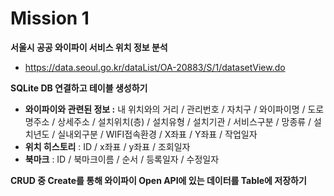 # Mission 1



**서울시 공공 와이파이 서비스 위치 정보 분석**

- https://data.seoul.go.kr/dataList/OA-20883/S/1/datasetView.do



**SQLite DB 연결하고 테이블 생성하기**

- **와이파이와 관련된 정보 :** 내 위치와의 거리 / 관리번호 / 자치구 / 와이파이명 / 도로명주소 / 상세주소 / 설치위치(층) / 설치유형 / 설치기관 / 서비스구분 / 망종류 / 설치년도 / 실내외구분 / WIFI접속환경 / X좌표 / Y좌표 / 작업일자
- **위치 히스토리** : ID / x좌표 / y좌표 / 조회일자
- **북마크** : ID / 북마크이름 /  순서 / 등록일자 / 수정일자



**CRUD 중 Create를 통해 와이파이 Open API에 있는 데이터를 Table에 저장하기**